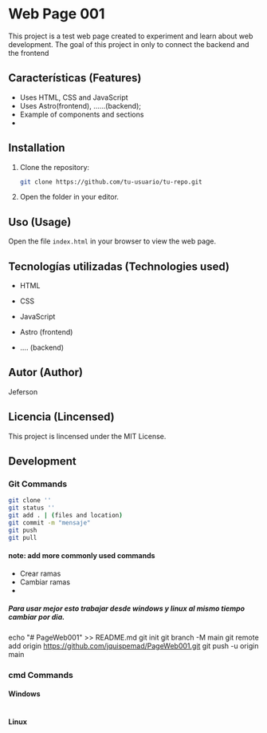 # Web Page 001

This project is a test web page created to experiment and learn about web development.
The goal of this project in only to connect the backend and the frontend

## Características (Features)

- Uses HTML, CSS and JavaScript
- Uses Astro(frontend), ......(backend);
- Example of components and sections
- 

## Installation

1. Clone the repository:
   ```bash
   git clone https://github.com/tu-usuario/tu-repo.git
   ```
2. Open the folder in your editor.

## Uso (Usage)

Open the file `index.html` in your browser to view the web page.

## Tecnologías utilizadas (Technologies used)

- HTML
- CSS
- JavaScript

- Astro (frontend)
- .... (backend)

## Autor (Author)

Jeferson

## Licencia (Lincensed)

This project is lincensed under the MIT License.








## Development




### Git Commands
   ```bash
   git clone ''
   git status ''
   git add . | (files and location)
   git commit -m "mensaje"
   git push
   git pull
   
   ```
#### note: add more commonly used commands
- Crear ramas
- Cambiar ramas
- 
##### Para usar mejor esto trabajar desde windows y linux al mismo tiempo cambiar por dia.
echo "# PageWeb001" >> README.md
git init
git branch -M main
git remote add origin https://github.com/jquispemad/PageWeb001.git
git push -u origin main

### cmd Commands
   #### Windows
   ```cmd
   
   ```
   #### Linux
   ```cmd
   
   ```


